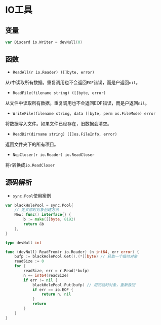 # IO工具

## 变量

```go
var Discard io.Writer = devNull(0)
```

## 函数

- `ReadAll(r io.Reader) ([]byte, error)`

从r中读取所有数据。重复调用也不会返回`EOF`错误，而是户返回`nil`。

- `ReadFile(filename string) ([]byte, error)`

从文件中读取所有数据。重复调用也不会返回EOF错误，而是户返回`nil`。

- `WriteFile(filename string, data []byte, perm os.FileMode) error`

将数据写入文件。如果文件已经存在，旧数据会清空。

- `ReadDir(dirname string) ([]os.FileInfo, error)`

返回文件夹下的所有项目。

- `NopCloser(r io.Reader) io.ReadCloser`

将`r`转换成`io.ReadCloser`

## 源码解析

- `sync.Pool`使用案例

```go
var blackHolePool = sync.Pool{
    // 定义临时对象创建方法
    New: func() interface{} {
        b := make([]byte, 8192)
        return &b
    },
}

type devNull int

func (devNull) ReadFrom(r io.Reader) (n int64, err error) {
    bufp := blackHolePool.Get().(*[]byte) // 获取一个临时对象
    readSize := 0
    for {
        readSize, err = r.Read(*bufp)
        n += int64(readSize)
        if err != nil {
            blackHolePool.Put(bufp) // 用完临时对象，重新放回
            if err == io.EOF {
                return n, nil
            }
            return
        }
    }
}
```